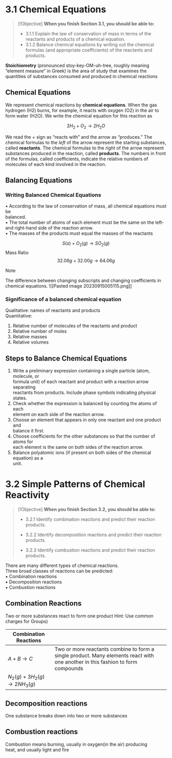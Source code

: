 # 3.1 Chemical Equations

> [!Objective]
> **When you finish Section 3.1, you should be able to:**
> 
> - 3.1.1 Explain the law of conservation of mass in terms of the reactants and products of a chemical equation.
> - 3.1.2 Balance chemical equations by writing out the chemical formulas (and appropriate coefficients) of the reactants and products.

**Stoichiometry** (pronounced stoy-key-OM-uh-tree, roughly meaning “element measure” in Greek) is the area of study that examines the quantities of substances consumed and produced in chemical reactions

## Chemical Equations
We represent chemical reactions by **chemical equations**. When the gas hydrogen (H2) burns, for example, it reacts with oxygen (O2) in the air to form water (H2O). We write the chemical equation for this reaction as

$$2H_{2}+ O_{2} → 2H_{2}O$$

We read the + sign as “reacts with” and the arrow as “produces.” The chemical formulas to the _left_ of the arrow represent the starting substances, called **reactants**. The chemical formulas to the _right_ of the arrow represent substances produced in the reaction, called **products**. The numbers in front of the formulas, called coefficients, indicate the relative numbers of molecules of each kind involved in the reaction.

## Balancing Equations
### Writing Balanced Chemical Equations  
• According to the law of conservation of mass, all chemical equations must be  
balanced.  
• The total number of atoms of each element must be the same on the left-  
and right-hand side of the reaction arrow.  
• The masses of the products must equal the masses of the reactants

$$S(s) + O_2(g) → SO_2(g)  $$
Mass Ratio$$ 32.06 g + 32.00 g → 64.06 g$$

> [!NOTE]
> The difference between changing subscripts and changing coefficients in chemical equations.
> ![[Pasted image 20230915005115.png]]

### Significance of a balanced chemical equation  
Qualitative: names of reactants and products  
Quantitative:  
1. Relative number of molecules of the reactants and product  
2. Relative number of moles  
3. Relative masses  
4. Relative volumes

## Steps to Balance Chemical Equations  
1. Write a preliminary expression containing a single particle (atom, molecule, or  
formula unit) of each reactant and product with a reaction arrow separating  
reactants from products. Include phase symbols indicating physical states.  
2. Check whether the expression is balanced by counting the atoms of each  
element on each side of the reaction arrow.  
3. Choose an element that appears in only one reactant and one product and  
balance it first.  
4. Choose coefficients for the other substances so that the number of atoms for  
each element is the same on both sides of the reaction arrow.  
5. Balance polyatomic ions (if present on both sides of the chemical equation) as a  
unit.

# 3.2 Simple Patterns of Chemical Reactivity

> [!Objective]
> **When you finish Section 3.2, you should be able to:**
> 
> - 3.2.1 Identify combination reactions and predict their reaction products.
>     
> - 3.2.2 Identify decomposition reactions and predict their reaction products.
>     
> - 3.2.3 Identify combustion reactions and predict their reaction products.

There are many different types of chemical reactions.  
	Three broad classes of reactions can be predicted:  
	▪ Combination reactions  
	▪ Decomposition reactions  
	▪ Combustion reactions

## Combination Reactions
Two or more substances react to form one product
Hint: Use common charges for Groups)

| Combination Reactions |     |
| --------------------- | --- |
| $A+B → C$             |   Two or more reactants combine to form a  single product. Many elements react with one  another in this fashion to form compounds  |
|      $N_{2}(g ) + 3 H_{2}(g ) → 2 NH_{3}(g )$  ||

##  Decomposition reactions 
One substance breaks down into two or more substances
## Combustion reactions
Combustion means burning, usually in oxygen(in the air) producing  
heat, and usually light and fire